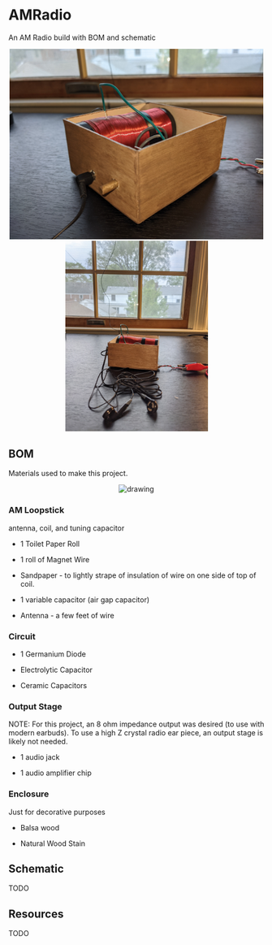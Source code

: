# AMRadio
An AM Radio build with BOM and schematic
<p align="center">
 <img src="https://github.com/estods3/AMRadio/blob/main/radioisometric.jpg" alt="drawing" width="500"/>
 <img src="https://github.com/estods3/AMRadio/blob/main/radiowithearbuds.jpg" alt="drawing" width="281"/>
</p>

## BOM

Materials used to make this project.

<p align="center">
 <img src="https://github.com/estods3/AMRadio/blob/main/radiotopdown.jpg" alt="drawing" width="500"/>
</p>

### AM Loopstick 

antenna, coil, and tuning capacitor

* 1 Toilet Paper Roll

* 1 roll of Magnet Wire

* Sandpaper - to lightly strape of insulation of wire on one side of top of coil.

* 1 variable capacitor (air gap capacitor)

* Antenna - a few feet of wire

### Circuit
* 1 Germanium Diode

* Electrolytic Capacitor

* Ceramic Capacitors

### Output Stage
NOTE: For this project, an 8 ohm impedance output was desired (to use with modern earbuds). To use a high Z crystal radio ear piece, an output stage is likely not needed.
* 1 audio jack

* 1 audio amplifier chip

### Enclosure

Just for decorative purposes

* Balsa wood

* Natural Wood Stain

## Schematic
TODO


## Resources
TODO
